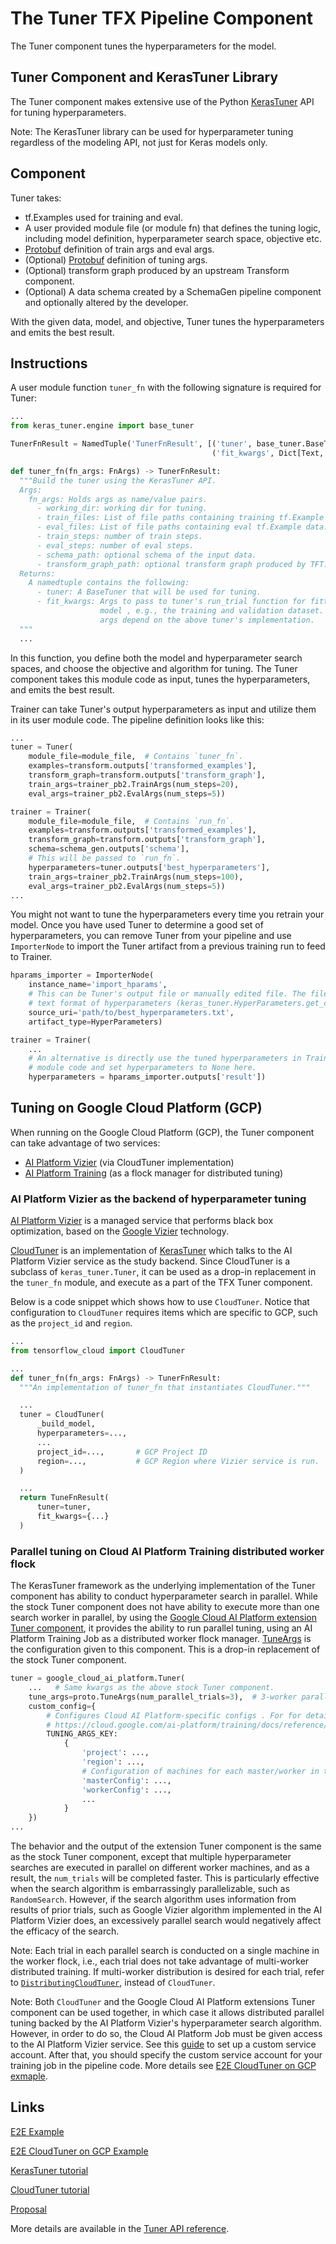 # The Tuner TFX Pipeline Component

The Tuner component tunes the hyperparameters for the model.

## Tuner Component and KerasTuner Library

The Tuner component makes extensive use of the Python
[KerasTuner](https://www.tensorflow.org/tutorials/keras/keras_tuner) API for
tuning hyperparameters.

Note: The KerasTuner library can be used for hyperparameter tuning regardless of
the modeling API, not just for Keras models only.

## Component

Tuner takes:

*   tf.Examples used for training and eval.
*   A user provided module file (or module fn) that defines the tuning logic,
    including model definition, hyperparameter search space, objective etc.
*   [Protobuf](https://developers.google.com/protocol-buffers) definition of
    train args and eval args.
*   (Optional) [Protobuf](https://developers.google.com/protocol-buffers)
    definition of tuning args.
*   (Optional) transform graph produced by an upstream Transform component.
*   (Optional) A data schema created by a SchemaGen pipeline component and
    optionally altered by the developer.

With the given data, model, and objective, Tuner tunes the hyperparameters and
emits the best result.

## Instructions

A user module function `tuner_fn` with the following signature is required for
Tuner:

```python
...
from keras_tuner.engine import base_tuner

TunerFnResult = NamedTuple('TunerFnResult', [('tuner', base_tuner.BaseTuner),
                                             ('fit_kwargs', Dict[Text, Any])])

def tuner_fn(fn_args: FnArgs) -> TunerFnResult:
  """Build the tuner using the KerasTuner API.
  Args:
    fn_args: Holds args as name/value pairs.
      - working_dir: working dir for tuning.
      - train_files: List of file paths containing training tf.Example data.
      - eval_files: List of file paths containing eval tf.Example data.
      - train_steps: number of train steps.
      - eval_steps: number of eval steps.
      - schema_path: optional schema of the input data.
      - transform_graph_path: optional transform graph produced by TFT.
  Returns:
    A namedtuple contains the following:
      - tuner: A BaseTuner that will be used for tuning.
      - fit_kwargs: Args to pass to tuner's run_trial function for fitting the
                    model , e.g., the training and validation dataset. Required
                    args depend on the above tuner's implementation.
  """
  ...
```

In this function, you define both the model and hyperparameter search spaces,
and choose the objective and algorithm for tuning. The Tuner component takes
this module code as input, tunes the hyperparameters, and emits the best result.

Trainer can take Tuner's output hyperparameters as input and utilize them in
its user module code. The pipeline definition looks like this:

```python
...
tuner = Tuner(
    module_file=module_file,  # Contains `tuner_fn`.
    examples=transform.outputs['transformed_examples'],
    transform_graph=transform.outputs['transform_graph'],
    train_args=trainer_pb2.TrainArgs(num_steps=20),
    eval_args=trainer_pb2.EvalArgs(num_steps=5))

trainer = Trainer(
    module_file=module_file,  # Contains `run_fn`.
    examples=transform.outputs['transformed_examples'],
    transform_graph=transform.outputs['transform_graph'],
    schema=schema_gen.outputs['schema'],
    # This will be passed to `run_fn`.
    hyperparameters=tuner.outputs['best_hyperparameters'],
    train_args=trainer_pb2.TrainArgs(num_steps=100),
    eval_args=trainer_pb2.EvalArgs(num_steps=5))
...
```

You might not want to tune the hyperparameters every time you retrain your
model. Once you have used Tuner to determine a good set of hyperparameters, you
can remove Tuner from your pipeline and use `ImporterNode` to import the Tuner
artifact from a previous training run to feed to Trainer.

```python
hparams_importer = ImporterNode(
    instance_name='import_hparams',
    # This can be Tuner's output file or manually edited file. The file contains
    # text format of hyperparameters (keras_tuner.HyperParameters.get_config())
    source_uri='path/to/best_hyperparameters.txt',
    artifact_type=HyperParameters)

trainer = Trainer(
    ...
    # An alternative is directly use the tuned hyperparameters in Trainer's user
    # module code and set hyperparameters to None here.
    hyperparameters = hparams_importer.outputs['result'])
```

## Tuning on Google Cloud Platform (GCP)

When running on the Google Cloud Platform (GCP), the Tuner component can take
advantage of two services:

*   [AI Platform Vizier](https://cloud.google.com/ai-platform/optimizer/docs/overview)
    (via CloudTuner implementation)
*   [AI Platform Training](https://cloud.google.com/ai-platform/training/docs)
    (as a flock manager for distributed tuning)

### AI Platform Vizier as the backend of hyperparameter tuning

[AI Platform Vizier](https://cloud.google.com/ai-platform/optimizer/docs/overview)
is a managed service that performs black box optimization, based on the
[Google Vizier](https://storage.googleapis.com/pub-tools-public-publication-data/pdf/bcb15507f4b52991a0783013df4222240e942381.pdf)
technology.

[CloudTuner](https://github.com/tensorflow/cloud/blob/master/src/python/tensorflow_cloud/tuner/tuner.py)
is an implementation of
[KerasTuner](https://www.tensorflow.org/tutorials/keras/keras_tuner) which talks
to the AI Platform Vizier service as the study backend. Since CloudTuner is a
subclass of `keras_tuner.Tuner`, it can be used as a drop-in replacement in the
`tuner_fn` module, and execute as a part of the TFX Tuner component.

Below is a code snippet which shows how to use `CloudTuner`. Notice that
configuration to `CloudTuner` requires items which are specific to GCP, such as
the `project_id` and `region`.

```python
...
from tensorflow_cloud import CloudTuner

...
def tuner_fn(fn_args: FnArgs) -> TunerFnResult:
  """An implementation of tuner_fn that instantiates CloudTuner."""

  ...
  tuner = CloudTuner(
      _build_model,
      hyperparameters=...,
      ...
      project_id=...,       # GCP Project ID
      region=...,           # GCP Region where Vizier service is run.
  )

  ...
  return TuneFnResult(
      tuner=tuner,
      fit_kwargs={...}
  )

```

### Parallel tuning on Cloud AI Platform Training distributed worker flock

The KerasTuner framework as the underlying implementation of the Tuner component
has ability to conduct hyperparameter search in parallel. While the stock Tuner
component does not have ability to execute more than one search worker in
parallel, by using the
[Google Cloud AI Platform extension Tuner component](https://github.com/tensorflow/tfx/blob/master/tfx/extensions/google_cloud_ai_platform/tuner/component.py),
it provides the ability to run parallel tuning, using an AI Platform Training
Job as a distributed worker flock manager.
[TuneArgs](https://github.com/tensorflow/tfx/blob/master/tfx/proto/tuner.proto)
is the configuration given to this component. This is a drop-in replacement of
the stock Tuner component.

```python
tuner = google_cloud_ai_platform.Tuner(
    ...   # Same kwargs as the above stock Tuner component.
    tune_args=proto.TuneArgs(num_parallel_trials=3),  # 3-worker parallel
    custom_config={
        # Configures Cloud AI Platform-specific configs . For for details, see
        # https://cloud.google.com/ai-platform/training/docs/reference/rest/v1/projects.jobs#traininginput.
        TUNING_ARGS_KEY:
            {
                'project': ...,
                'region': ...,
                # Configuration of machines for each master/worker in the flock.
                'masterConfig': ...,
                'workerConfig': ...,
                ...
            }
    })
...

```

The behavior and the output of the extension Tuner component is the same as the
stock Tuner component, except that multiple hyperparameter searches are executed
in parallel on different worker machines, and as a result, the `num_trials` will
be completed faster. This is particularly effective when the search algorithm is
embarrassingly parallelizable, such as `RandomSearch`. However, if the search
algorithm uses information from results of prior trials, such as Google Vizier
algorithm implemented in the AI Platform Vizier does, an excessively parallel
search would negatively affect the efficacy of the search.

Note: Each trial in each parallel search is conducted on a single machine in the
worker flock, i.e., each trial does not take advantage of multi-worker
distributed training. If multi-worker distribution is desired for each trial,
refer to
[`DistributingCloudTuner`](https://github.com/tensorflow/cloud/blob/b9c8752f5c53f8722dfc0b5c7e05be52e62597a8/src/python/tensorflow_cloud/tuner/tuner.py#L384-L676),
instead of `CloudTuner`.

Note: Both `CloudTuner` and the Google Cloud AI Platform extensions Tuner
component can be used together, in which case it allows distributed parallel
tuning backed by the AI Platform Vizier's hyperparameter search algorithm.
However, in order to do so, the Cloud AI Platform Job must be given access to
the AI Platform Vizier service. See this
[guide](https://cloud.google.com/ai-platform/training/docs/custom-service-account#custom)
to set up a custom service account. After that, you should specify the custom
service account for your training job in the pipeline code. More details see
[E2E CloudTuner on GCP exmaple](https://github.com/tensorflow/tfx/blob/master/tfx/examples/penguin/penguin_pipeline_kubeflow_gcp.py).

## Links

[E2E Example](https://github.com/tensorflow/tfx/blob/master/tfx/examples/penguin/penguin_pipeline_local.py)

[E2E CloudTuner on GCP Example](https://github.com/tensorflow/tfx/blob/master/tfx/examples/penguin/penguin_pipeline_kubeflow_gcp.py)

[KerasTuner tutorial](https://www.tensorflow.org/tutorials/keras/keras_tuner)

[CloudTuner tutorial](https://github.com/GoogleCloudPlatform/ai-platform-samples/blob/master/notebooks/samples/optimizer/ai_platform_vizier_tuner.ipynb)

[Proposal](https://github.com/tensorflow/community/blob/master/rfcs/20200420-tfx-tuner-component.md)

More details are available in the
[Tuner API reference](https://www.tensorflow.org/tfx/api_docs/python/tfx/v1/components/Tuner).
